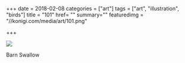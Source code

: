 +++
date = 2018-02-08
categories = ["art"]
tags = ["art", "illustration", "birds"]
title = "101"
href= ""
summary=""
featuredimg = "//konigi.com/media/art/101.png"

+++

<img src="//konigi.com/media/art/101.png" />

Barn Swallow
